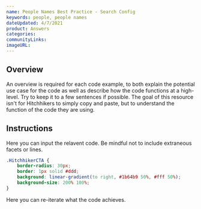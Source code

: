 ```yaml
---
name: People Names Best Practice - Search Config
keywords: people, people names
dateUpdated: 4/7/2021
product: Answers
categories: 
communityLinks:
imageURL:
---
```


## Overview

An overview is required for each code example, to both explain the potential use case for the code as well as describe how the code functions at a high-level. Try to keep it to a few sentences if possible. The goal of this resource isn't for Hitchhikers to simply copy and paste, but to understand the function of the code they are using.

## Instructions

Here you can input the relavent code. Be mindful not to include extraneous facets or lines.

```css
.HitchhikerCTA {
    border-radius: 30px;
    border: 1px solid #ddd;
    background: linear-gradient(to right, #1b64b9 50%, #fff 50%);
    background-size: 200% 100%;
}
```
Here you can re-iterate what the code achieves.

